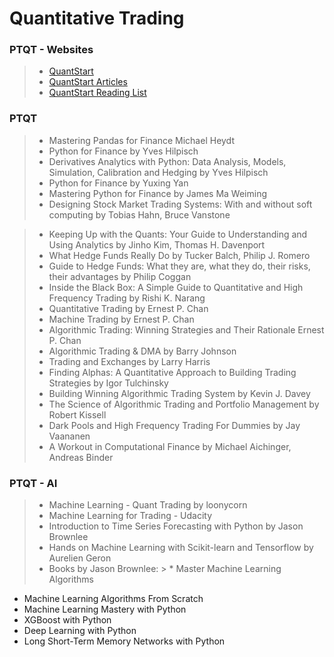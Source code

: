 # Quantitative Trading #

### PTQT - Websites ###
> * [QuantStart](https://www.quantstart.com/)
> * [QuantStart Articles](https://www.quantstart.com/articles)
> * [QuantStart Reading List](https://www.quantstart.com/articles/Quantitative-Finance-Reading-List)

### PTQT ###
> * Mastering Pandas for Finance Michael Heydt
> * Python for Finance by Yves Hilpisch
> * Derivatives Analytics with Python: Data Analysis, Models, Simulation, Calibration and Hedging by Yves Hilpisch
> * Python for Finance by Yuxing Yan
> * Mastering Python for Finance by James Ma Weiming
> * Designing Stock Market Trading Systems: With and without soft computing by Tobias Hahn, Bruce Vanstone

> * Keeping Up with the Quants: Your Guide to Understanding and Using Analytics by Jinho Kim, Thomas H. Davenport
> * What Hedge Funds Really Do by Tucker Balch, Philip J. Romero
> * Guide to Hedge Funds: What they are, what they do, their risks, their advantages by  Philip Coggan
> * Inside the Black Box: A Simple Guide to Quantitative and High Frequency Trading by Rishi K. Narang
> * Quantitative Trading by Ernest P. Chan
> * Machine Trading by Ernest P. Chan
> * Algorithmic Trading: Winning Strategies and Their Rationale Ernest P. Chan
> * Algorithmic Trading & DMA by Barry Johnson
> * Trading and Exchanges by Larry Harris
> * Finding Alphas: A Quantitative Approach to Building Trading Strategies by Igor Tulchinsky
> *  Building Winning Algorithmic Trading System by Kevin J. Davey
> * The Science of Algorithmic Trading and Portfolio Management by Robert Kissell
> * Dark Pools and High Frequency Trading For Dummies by Jay Vaananen
> * A Workout in Computational Finance by Michael Aichinger, Andreas Binder

### PTQT - AI ###
> * Machine Learning - Quant Trading by loonycorn
> * Machine Learning for Trading - Udacity
> * Introduction to Time Series Forecasting with Python by Jason Brownlee
> * Hands on Machine Learning with Scikit-learn and Tensorflow by Aurelien Geron
> * Books by Jason Brownlee:
    > * Master Machine Learning Algorithms
   * Machine Learning Algorithms From Scratch
   * Machine Learning Mastery with Python
   * XGBoost with Python
   * Deep Learning with Python
   * Long Short-Term Memory Networks with Python
    





